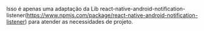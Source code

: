 Isso é apenas uma adaptação da Lib react-native-android-notification-listener(https://www.npmjs.com/package/react-native-android-notification-listener) para atender as necessidades de projeto.
